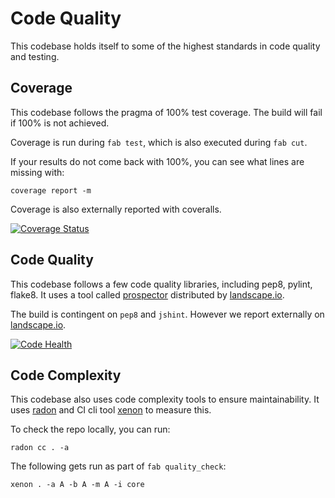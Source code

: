 # Code Quality

This codebase holds itself to some of the highest standards in code quality and testing.

## Coverage

This codebase follows the pragma of 100% test coverage. The build will fail if 100% is not achieved.

Coverage is run during `fab test`, which is also executed during `fab cut`.

If your results do not come back with 100%, you can see what lines are missing with:

```
coverage report -m
```

Coverage is also externally reported with coveralls.

[![Coverage Status](https://coveralls.io/repos/mc706/prog-strat-game/badge.svg?branch=HEAD)](https://coveralls.io/r/mc706/prog-strat-game?branch=HEAD)
## Code Quality

This codebase follows a few code quality libraries, including pep8, pylint, flake8. It uses a tool called
[prospector](https://github.com/landscapeio/prospector) distributed by [landscape.io](https://landscape.io).

The build is contingent on `pep8` and `jshint`. However we report externally on [landscape.io](https://landscape.io).

[![Code Health](https://landscape.io/github/mc706/prog-strat-game/master/landscape.svg?style=flat)](https://landscape.io/github/mc706/prog-strat-game/master)


## Code Complexity

This codebase also uses code complexity tools to ensure maintainability. It uses [radon]() and CI cli tool [xenon]() to 
measure this.

To check the repo locally, you can run:

```
radon cc . -a
```

The following gets run as part of `fab quality_check`:

```
xenon . -a A -b A -m A -i core
```
